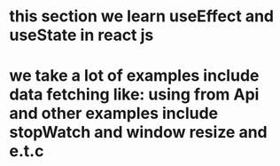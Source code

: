 # this section we learn useEffect and useState in react js
# we take a lot of examples include data fetching like: using from Api and other examples include stopWatch and window resize and e.t.c